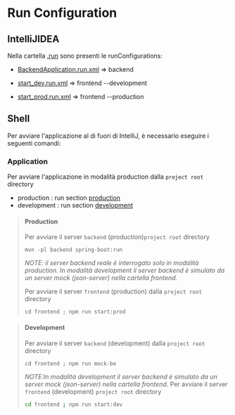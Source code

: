 # Run Configuration
## IntelliJIDEA
Nella cartella [.run](./.run) sono presenti le runConfigurations:
- [BackendApplication.run.xml](.run/BackendApplication.run.xml) => backend


- [start_dev.run.xml](.run/start_dev.run.xml) => frontend --development
- [start_prod.run.xml](.run/start_prod.run.xml) => frontend --production

## Shell
Per avviare l'applicazione al di fuori di IntelliJ, è necessario eseguire i seguenti comandi:

### Application
Per avviare l'applicazione in modalità production dalla `project root` directory
- production : run section [production](#production)
- development : run section [development](#development)


>#### Production
>Per avviare il server `backend` (production)`project root` directory
>``` shell
>mvn -pl backend spring-boot:run
>```
>*NOTE: il server backend reale è interrogato solo in modalità production. 
>In modalità development il server backend è simulato da un server mock (json-server) nella cartella frontend.*
>
>Per avviare il server `frontend` (production) dalla `project root` directory
>``` shell
>cd frontend ; npm run start:prod
>```

>#### Development
>Per avviare il server `backend` (development) dalla `project root` directory
>``` shell
>cd frontend ; npm run mock-be
>```
>*NOTE:In modalità development il server backend è simulato da un server mock (json-server) nella cartella frontend.*
>Per avviare il server `frontend` (development) `project root` directory
>``` bash
>cd frontend ; npm run start:dev
>```



